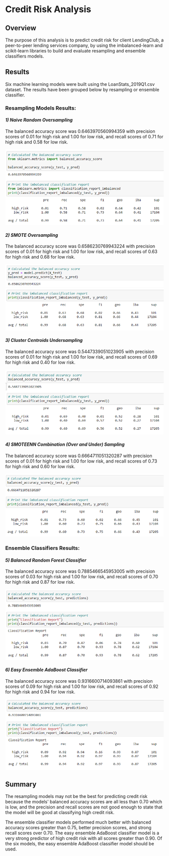 # **Credit Risk Analysis**

## **Overview**

The purpose of this analysis is to predict credit risk for client LendingClub, a peer-to-peer lending services company, by using the imbalanced-learn and scikit-learn libraries to build and evaluate resampling and ensemble classifiers models.

## **Results**

Six machine learning models were built using the LoanStats_2019Q1.csv dataset. The results have been grouped below by resampling or ensemble classifier.

### **Resampling Models Results:**

#### *1) Naive Random Oversampling*
  
  The balanced accuracy score was 0.6463970560994359 with precision scores of 0.01 for high risk and 1.00 for low risk, and recall scores of 0.71 for high risk and       0.58 for low risk.
  
  ![](Results_Images/RandomOversampler_results.PNG)

#### *2) SMOTE Oversampling*
  
  The balanced accuracy score was 0.6586230769943224 with precision scores of 0.01 for high risk and 1.00 for low risk, and recall scores of 0.63 for high risk and       0.68 for low risk.
  
  ![](Results_Images/SMOTE_bal_acc_score.PNG)
  ![](Results_Images/SMOTE_class_report.PNG)
  
#### *3) Cluster Centroids Undersampling*
  
  The balanced accuracy score was 0.5447339051023905 with precision scores of 0.01 for high risk and 1.00 for low risk, and recall scores of 0.69 for high risk and       0.40 for low risk.
  
  ![](Results_Images/ClusterCentroids_results.PNG)
  
#### *4) SMOTEENN Combination (Over and Under) Sampling*

  The balanced accuracy score was 0.6664711051320287 with precision scores of 0.01 for high risk and 1.00 for low risk, and recall scores of 0.73 for high risk and       0.60 for low risk.
  
  ![](Results_Images/SMOTEENN_results.PNG)
  
   
### **Ensemble Classifiers Results:**

#### *5) Balanced Random Forest Classifier*
 
  The balanced accuracy score was 0.7885466545953005 with precision scores of 0.03 for high risk and 1.00 for low risk, and recall scores of 0.70 for high risk and       0.87 for low risk.
  
  ![](Results_Images/BalancedRandomForestClassifier_results.PNG)

#### *6) Easy Ensemble AdaBoost Classifier*
 
  The balanced accuracy score was 0.9316600714093861 with precision scores of 0.09 for high risk and 1.00 for low risk, and recall scores of 0.92 for high risk and       0.94 for low risk.
  
  ![](Results_Images/EasyEnsembleClassifier_results.PNG)

## **Summary** 

The resampling models may not be the best for predicting credit risk because the models' balanced accuracy scores are all less than 0.70 which is low, and the precision and recall scores are not good enough to state that the model will be good at classifying high credit risk. 

The ensemble classifier models performed much better with balanced accuracy scores greater than 0.75, better precision scores, and strong recall scores over 0.70. The easy ensemble AdaBoost classifier model is a very strong predictor of high credit risk with all scores greater than 0.90. Of the six models, the easy ensemble AdaBoost classifier model should be used.
